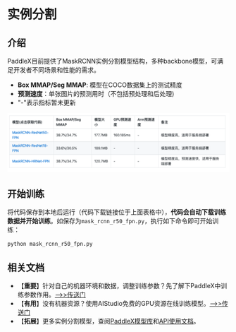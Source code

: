 # 实例分割

## 介绍

PaddleX目前提供了MaskRCNN实例分割模型结构，多种backbone模型，可满足开发者不同场景和性能的需求。

- **Box MMAP/Seg MMAP**: 模型在COCO数据集上的测试精度
- **预测速度**：单张图片的预测用时（不包括预处理和后处理)
- "-"表示指标暂未更新

![](../pics/6.png)

## 开始训练

将代码保存到本地后运行（代码下载链接位于上面表格中），**代码会自动下载训练数据并开始训练**。如保存为`mask_rcnn_r50_fpn.py`，执行如下命令即可开始训练：

```
python mask_rcnn_r50_fpn.py
```

## 相关文档

- 【**重要**】针对自己的机器环境和数据，调整训练参数？先了解下PaddleX中训练参数作用。[——>>传送门](../appendix/parameters.md)
- 【**有用**】没有机器资源？使用AIStudio免费的GPU资源在线训练模型。[——>>传送门](https://aistudio.baidu.com/aistudio/projectdetail/450925)
- 【**拓展**】更多实例分割模型，查阅[PaddleX模型库](../appendix/model_zoo.md)和[API使用文档](../apis/models/instance_segmentation.md)。
